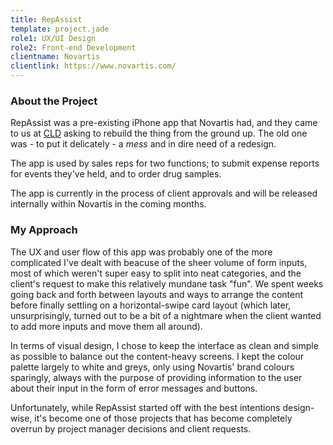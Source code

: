 ```yaml
---
title: RepAssist
template: project.jade
role1: UX/UI Design
role2: Front-end Development
clientname: Novartis
clientlink: https://www.novartis.com/
---
```


<div class="col-sm-6">
  <h3>About the Project</h3>
  <p>RepAssist was a pre-existing iPhone app that Novartis had, and they came to us at <a href="http://creativelicencedigital.com/" target="_blank" class="underlined">CLD</a> asking to rebuild the thing from the ground up. The old one was - to put it delicately - a <em>mess</em> and in dire need of a redesign.</p>
  <p>The app is used by sales reps for two functions; to submit expense reports for events they've held, and to order drug samples.</p>
  <p>The app is currently in the process of client approvals and will be released internally within Novartis in the coming months.</p>
</div>

<div class="col-sm-6">
  <h3>My Approach</h3>
  <p>The UX and user flow of this app was probably one of the more complicated I've dealt with beacuse of the sheer volume of form inputs, most of which weren't super easy to split into neat categories, and the client's request to make this relatively mundane task "fun". We spent weeks going back and forth between layouts and ways to arrange the content before finally settling on a horizontal-swipe card layout (which later, unsurprisingly, turned out to be a bit of a nightmare when the client wanted to add more inputs and move them all around).</p>
  <p>In terms of visual design, I chose to keep the interface as clean and simple as possible to balance out the content-heavy screens. I kept the colour palette largely to white and greys, only using Novartis' brand colours sparingly, always with the purpose of providing information to the user about their input in the form of error messages and buttons.</p>
  <p>Unfortunately, while RepAssist started off with the best intentions design-wise, it's become one of those projects that has become completely overrun by project manager decisions and client requests.</p>
</div>